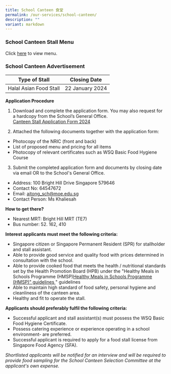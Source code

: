 ```yaml
---
title: School Canteen 食堂
permalink: /our-services/school-canteen/
description: ""
variant: markdown
---
```

### School Canteen Stall Menu
Click [here](/files/2024_Canteen_Menu.pdf) to view menu.

###  School Canteen Advertisement


| Type of Stall | Closing Date | 
| -------- | -------- |
| Halal Asian Food Stall|22 January 2024| 

**Application Procedure**
1. Download and complete the application form. You may also request for a hardcopy from the School’s General Office. <br>
[Canteen Stall Application Form 2024](/files/Canteen_Stall_Application_Form_2024.pdf)

2. Attached the following documents together with the application form:
* Photocopy of the NRIC (front and back)
* List of proposed menu and pricing for all items
* Photocopy of relevant certificates such as WSQ Basic Food Hygiene Course

3. Submit the completed application form and documents by closing date via email OR to the School's General Office.

* Address: 100 Bright Hill Drive Singapore 579646
* Contact No: 64547672
* Email: aitong_sch@moe.edu.sg
* Contact Person: Ms Khaliesah  

**How to get there?** <br>
* Nearest MRT: Bright Hill MRT (TE7)
* Bus number: 52. 162, 410

**Interest applicants must meet the following criteria:**
* Singapore citizen or Singapore Permanent Resident (SPR) for stallholder and stall assistant.
* Able to provide good service and quality food with prices determined in consultation with the school.
* Able to provide cooked food that meets the health / nutritional standards set by the Health Promotion Board (HPB) under the "Healthy Meals in Schools Programme (HMSP)[Healthy Meals in Schools Programme (HMSP)" guidelines ](https://www.hpb.gov.sg/schools/school-programmes/healthy-meals-in-schools-programme)" guidelines
* Able to maintain high standard of food safety, personal hygiene and cleanliness of the canteen area.
* Healthy and fit to operate the stall.

**Applicants should preferably fulfil the following criteria:**
* Successful applicant and stall assistant(s) must possess the WSQ Basic Food Hygiene Certificate.
* Possess catering experience or experience operating in a school environment- are preferred.
* Successful applicant is required to apply for a food stall license from Singapore Food Agency (SFA).

*Shortlisted applicants will be notified for an interview and will be required to provide food sampling for the School Canteen Selection Committee at the applicant's own expense.*